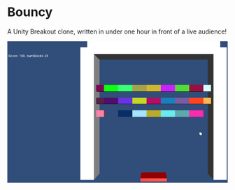 # Bouncy

A Unity Breakout clone, written in under one hour in front of a live audience!

![screenshot](screenshot.png)
